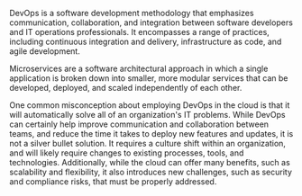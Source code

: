 DevOps is a software development methodology that emphasizes communication, collaboration, and integration between software developers and IT operations professionals. It encompasses a range of practices, including continuous integration and delivery, infrastructure as code, and agile development. 

Microservices are a software architectural approach in which a single application is broken down into smaller, more modular services that can be developed, deployed, and scaled independently of each other. 

One common misconception about employing DevOps in the cloud is that it will automatically solve all of an organization's IT problems. While DevOps can certainly help improve communication and collaboration between teams, and reduce the time it takes to deploy new features and updates, it is not a silver bullet solution. It requires a culture shift within an organization, and will likely require changes to existing processes, tools, and technologies. Additionally, while the cloud can offer many benefits, such as scalability and flexibility, it also introduces new challenges, such as security and compliance risks, that must be properly addressed.
